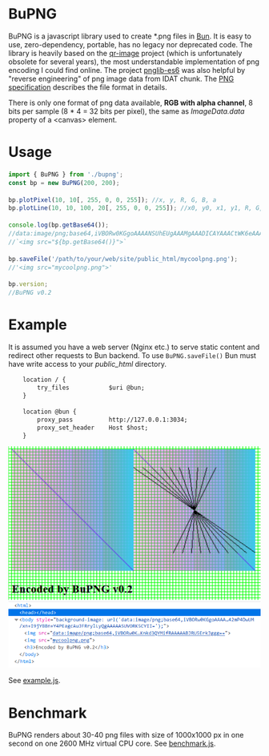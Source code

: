 # BuPNG

BuPNG is a javascript library used to create *.png files in [Bun](https://github.com/oven-sh/bun). It is easy to use, zero-dependency, portable, has no legacy nor deprecated code.
The library is heavily based on the [qr-image](https://github.com/alexeyten/qr-image) project (which is unfortunately obsolete for several years), the most understandable implementation of png encoding I could find online. The project [pnglib-es6](https://github.com/IjzerenHein/pnglib-es6) was also helpful by "reverse engineering" of png image data from IDAT chunk.
The [PNG specification](http://www.libpng.org/pub/png/spec/1.2/PNG-Contents.html) describes the file format in details.

There is only one format of png data available, **RGB with alpha channel**, 8 bits per sample (8 * 4 = 32 bits per pixel), the same as *ImageData.data* property of a \<canvas\> element.

# Usage

```javascript
import { BuPNG } from './bupng';
const bp = new BuPNG(200, 200);

bp.plotPixel(10, 10[, 255, 0, 0, 255]); //x, y, R, G, B, a
bp.plotLine(10, 10, 100, 20[, 255, 0, 0, 255]); //x0, y0, x1, y1, R, G, B, a

console.log(bp.getBase64());
//data:image/png;base64,iVBORw0KGgoAAAANSUhEUgAAAMgAAADICAYAAACtWK6eAAAB...
//`<img src="${bp.getBase64()}">`

bp.saveFile('/path/to/your/web/site/public_html/mycoolpng.png');
//'<img src="mycoolpng.png">'

bp.version;
//BuPNG v0.2
```

# Example

It is assumed you have a web server (Nginx etc.) to serve static content and redirect other requests to Bun backend. To use `BuPNG.saveFile()` Bun must have write access to your *public_html* directory.
```
    location / {
        try_files           $uri @bun;
    }

    location @bun {
        proxy_pass          http://127.0.0.1:3034;
        proxy_set_header    Host $host;
    }
```

![Output result](example/example1.png)
![Outpur source](example/example2.png)

See [example.js](example.js).

# Benchmark

BuPNG renders about 30-40 png files with size of 1000x1000 px in one second on one 2600 MHz virtual CPU core. See [benchmark.js](benchmark.js).
